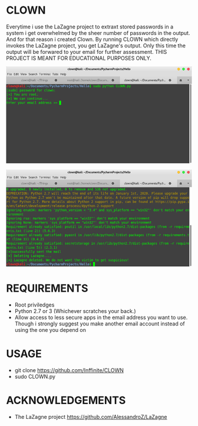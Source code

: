 # CLOWN
Everytime i use the LaZagne project to extraxt stored passwords in a system i get overwhelmed by the sheer number of passwords in the output. And for that reason i created Clown. By running CLOWN which directly invokes the LaZagne project, you get LaZagne's output. Only this time the output will be forwared to your email for further assessment. THIS PROJECT IS MEANT FOR EDUCATIONAL PURPOSES ONLY. 

![](/clown-window.png)


![](/clown-window2.png)

# REQUIREMENTS

* Root priviledges         
* Python 2.7 or 3 (Whichever scratches your back.)
* Allow access to less secure apps in the email address you want to use. Though i strongly suggest you make another email account     instead of using the one you depend on

# USAGE

* git clone https://github.com/Inffinite/CLOWN
* sudo CLOWN.py

# ACKNOWLEDGEMENTS

* The LaZagne project https://github.com/AlessandroZ/LaZagne
           
      
